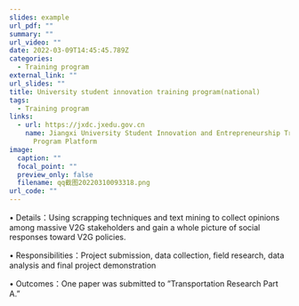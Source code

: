 ```yaml
---
slides: example
url_pdf: ""
summary: ""
url_video: ""
date: 2022-03-09T14:45:45.789Z
categories:
  - Training program
external_link: ""
url_slides: ""
title: University student innovation training program(national)
tags:
  - Training program
links:
  - url: https://jxdc.jxedu.gov.cn
    name: Jiangxi University Student Innovation and Entrepreneurship Training
      Program Platform
image:
  caption: ""
  focal_point: ""
  preview_only: false
  filename: qq截图20220310093318.png
url_code: ""
---
```

<!--StartFragment-->• Details：Using scrapping techniques and text mining to collect opinions among massive V2G stakeholders and gain a whole picture of social responses toward V2G policies.

 • Responsibilities：Project submission, data collection, field research, data analysis and final project demonstration 

• Outcomes：One paper was submitted to ”Transportation Research Part A.”<!--EndFragment-->